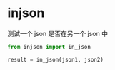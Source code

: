 # injson


测试一个 json 是否在另一个 json 中

```python
from injson import in_json

result = in_json(json1, json2)

```

